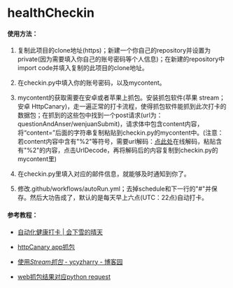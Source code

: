 # healthCheckin
#### 使用方法：

1. 复制此项目的clone地址(https)；新建一个你自己的repository并设置为private(因为需要填入你自己的账号密码等个人信息)；在新建的repository中import code并填入复制的此项目的clone地址。

2. 在checkin.py中填入你的账号密码，以及mycontent。

3. mycontent的获取需要在安卓或者苹果上抓包。安装抓包软件(苹果 stream；安卓 HttpCanary)，走一遍正常的打卡流程，使得抓包软件能抓到此次打卡的数据包；在抓到的这些包中找到一个post请求(url为：questionAndAnser/wenjuanSubmit)，请求体中包含content内容，将“content=”后面的字符串复制粘贴到checkin.py的mycontent中。(注意：若content内容中含有"%2"等符号，需要url解码：[点此处](http://www.jsons.cn/urlencode)在线解码，粘贴含有"%2"的内容，点击UrlDecode，再将解码后的内容复制到checkin.py的mycontent里)

4. 在checkin.py里填入对应的邮件信息，就能够及时通知到你了。

5. 修改.github/workflows/autoRun.yml；去掉schedule和下一行的"#"并保存。然后大功告成了，默认的是每天早上六点(UTC：22点)自动打卡。


#### 参考教程：

- [自动化健康打卡 | 会下雪的晴天](https://yq1ng.github.io/2021/03/27/zi-dong-hua-jian-kang-da-qia/)
- [httpCanary app抓包](https://blog.csdn.net/qq_43500579/article/details/103907845)

- [使用*Stream抓包* - ycyzharry - 博客园](https://www.baidu.com/link?url=lbLejFAN8tFd5ag3_vWnyMG7IzpFfImK62rZIIoXkeo6vYMkIsoWct05mfGfOPqoSw0P4rQQZd6tqtJUnf69V_&wd=&eqid=9b44680d000d235100000003623424c5)

- [web抓包结果对应python request](https://www.jianshu.com/p/679b4a7c6b7c)

